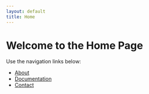 ```yaml
---
layout: default
title: Home
---
```


# Welcome to the Home Page

Use the navigation links below:

- [About](about.md)
- [Documentation](docs.md)
- [Contact](contact.md)
